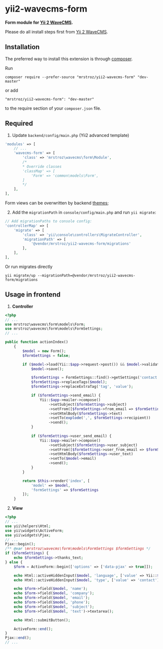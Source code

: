 # yii2-wavecms-form
**Form module for [Yii 2 WaveCMS](https://github.com/mrstroz/yii2-wavecms).** 

Please do all install steps first from [Yii 2 WaveCMS](https://github.com/mrstroz/yii2-wavecms).

Installation
------------

The preferred way to install this extension is through [composer](http://getcomposer.org/download/).

Run

```
composer require --prefer-source "mrstroz/yii2-wavecms-form" "dev-master"
```

or add

```
"mrstroz/yii2-wavecms-form": "dev-master"
```

to the require section of your `composer.json` file.


Required
--------

1. Update `backend/config/main.php` (Yii2 advanced template) 
```php
'modules' => [
    // ...
    'wavecms-form' => [
        'class' => 'mrstroz\wavecms\form\Module',
        /*
        * Override classes
        'classMap' => [
            'Form' => 'common\models\Form',
        ]
        */
    ],
],

```

Form views can be overwritten by backend [themes](http://www.yiiframework.com/doc-2.0/guide-output-theming.html);

2. Add the `migrationPath` in `console/config/main.php` and run `yii migrate`:

```php
// Add migrationPaths to console config:
'controllerMap' => [
    'migrate' => [
        'class' => 'yii\console\controllers\MigrateController',
        'migrationPath' => [
            '@vendor/mrstroz/yii2-wavecms-form/migrations'
        ],
    ],
],
```

Or run migrates directly

```yii
yii migrate/up --migrationPath=@vendor/mrstroz/yii2-wavecms-form/migrations
```

Usage in frontend
-----------------

1. **Controller**
```php
<?php
// ...
use mrstroz\wavecms\form\models\Form;
use mrstroz\wavecms\form\models\FormSettings;
// ...

public function actionIndex()
    {
        $model = new Form();
        $formSettings = false;

        if ($model->load(Yii::$app->request->post()) && $model->validate()) {
            $model->save();

            $formSettings = FormSettings::find()->getSettings('contact')->one();
            $formSettings->replaceTags($model);
            $formSettings->replaceExtraTag('tag', 'value');

            if ($formSettings->send_email) {
                Yii::$app->mailer->compose()
                    ->setSubject($formSettings->subject)
                    ->setFrom([$formSettings->from_email => $formSettings->from_name])
                    ->setHtmlBody($formSettings->text)
                    ->setTo(explode(',', $formSettings->recipient))
                    ->send();
            }
            
            if ($formSettings->user_send_email) {
                Yii::$app->mailer->compose()
                    ->setSubject($formSettings->user_subject)
                    ->setFrom([$formSettings->user_from_email => $formSettings->user_from_name])
                    ->setHtmlBody($formSettings->user_text)
                    ->setTo($model->email)
                    ->send();
            }
        }

        return $this->render('index', [
            'model' => $model,
            'formSettings' => $formSettings
        ]);
    }
```

2. **View**
```php
<?php
// ...
use yii\helpers\Html;
use yii\widgets\ActiveForm;
use yii\widgets\Pjax;
// ...
Pjax::begin();
/** @var \mrstroz\wavecms\form\models\FormSettings $formSettings */
if ($formSettings) {
    echo $formSettings->thanks_text;
} else {
    $form = ActiveForm::begin(['options' => ['data-pjax' => true]]);

    echo Html::activeHiddenInput($model, 'language', ['value' => Yii::$app->language]);
    echo Html::activeHiddenInput($model, 'type', ['value' => 'contact']);

    echo $form->field($model, 'name');
    echo $form->field($model, 'company');
    echo $form->field($model, 'email');
    echo $form->field($model, 'phone');
    echo $form->field($model, 'subject');
    echo $form->field($model, 'text')->textarea();

    echo Html::submitButton();

    ActiveForm::end();
}
Pjax::end();
// ...

```




